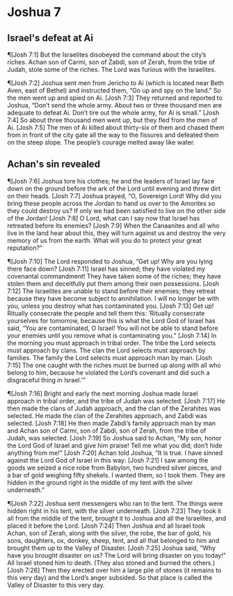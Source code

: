 # Joshua 7

## Israel's defeat at Ai
¶[Josh 7:1] But the Israelites disobeyed the command about the city’s riches. Achan son of Carmi, son of Zabdi, son of Zerah, from the tribe of Judah, stole some of the riches. The Lord was furious with the Israelites.

¶[Josh 7:2] Joshua sent men from Jericho to Ai (which is located near Beth Aven, east of Bethel) and instructed them, “Go up and spy on the land.” So the men went up and spied on Ai.
[Josh 7:3] They returned and reported to Joshua, “Don’t send the whole army. About two or three thousand men are adequate to defeat Ai. Don’t tire out the whole army, for Ai is small.”
[Josh 7:4] So about three thousand men went up, but they fled from the men of Ai.
[Josh 7:5] The men of Ai killed about thirty-six of them and chased them from in front of the city gate all the way to the fissures and defeated them on the steep slope. The people’s courage melted away like water.

## Achan's sin revealed
¶[Josh 7:6] Joshua tore his clothes; he and the leaders of Israel lay face down on the ground before the ark of the Lord until evening and threw dirt on their heads.
[Josh 7:7] Joshua prayed, “O, Sovereign Lord! Why did you bring these people across the Jordan to hand us over to the Amorites so they could destroy us? If only we had been satisfied to live on the other side of the Jordan!
[Josh 7:8] O Lord, what can I say now that Israel has retreated before its enemies?
[Josh 7:9] When the Canaanites and all who live in the land hear about this, they will turn against us and destroy the very memory of us from the earth. What will you do to protect your great reputation?”

¶[Josh 7:10] The Lord responded to Joshua, “Get up! Why are you lying there face down?
[Josh 7:11] Israel has sinned; they have violated my covenantal commandment! They have taken some of the riches; they have stolen them and deceitfully put them among their own possessions.
[Josh 7:12] The Israelites are unable to stand before their enemies; they retreat because they have become subject to annihilation. I will no longer be with you, unless you destroy what has contaminated you.
[Josh 7:13] Get up! Ritually consecrate the people and tell them this: ‘Ritually consecrate yourselves for tomorrow, because this is what the Lord God of Israel has said, “You are contaminated, O Israel! You will not be able to stand before your enemies until you remove what is contaminating you.”
[Josh 7:14] In the morning you must approach in tribal order. The tribe the Lord selects must approach by clans. The clan the Lord selects must approach by families. The family the Lord selects must approach man by man.
[Josh 7:15] The one caught with the riches must be burned up along with all who belong to him, because he violated the Lord’s covenant and did such a disgraceful thing in Israel.’”

¶[Josh 7:16] Bright and early the next morning Joshua made Israel approach in tribal order, and the tribe of Judah was selected.
[Josh 7:17] He then made the clans of Judah approach, and the clan of the Zerahites was selected. He made the clan of the Zerahites approach, and Zabdi was selected.
[Josh 7:18] He then made Zabdi’s family approach man by man and Achan son of Carmi, son of Zabdi, son of Zerah, from the tribe of Judah, was selected.
[Josh 7:19] So Joshua said to Achan, “My son, honor the Lord God of Israel and give him praise! Tell me what you did; don’t hide anything from me!”
[Josh 7:20] Achan told Joshua, “It is true. I have sinned against the Lord God of Israel in this way:
[Josh 7:21] I saw among the goods we seized a nice robe from Babylon, two hundred silver pieces, and a bar of gold weighing fifty shekels. I wanted them, so I took them. They are hidden in the ground right in the middle of my tent with the silver underneath.”

¶[Josh 7:22] Joshua sent messengers who ran to the tent. The things were hidden right in his tent, with the silver underneath.
[Josh 7:23] They took it all from the middle of the tent, brought it to Joshua and all the Israelites, and placed it before the Lord.
[Josh 7:24] Then Joshua and all Israel took Achan, son of Zerah, along with the silver, the robe, the bar of gold, his sons, daughters, ox, donkey, sheep, tent, and all that belonged to him and brought them up to the Valley of Disaster.
[Josh 7:25] Joshua said, “Why have you brought disaster on us? The Lord will bring disaster on you today!” All Israel stoned him to death. (They also stoned and burned the others.)
[Josh 7:26] Then they erected over him a large pile of stones (it remains to this very day) and the Lord’s anger subsided. So that place is called the Valley of Disaster to this very day.
